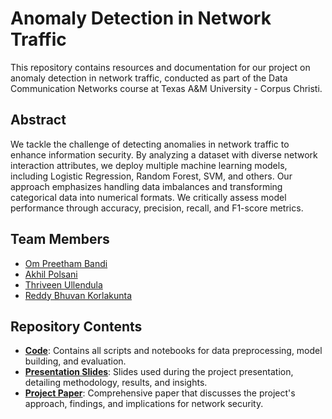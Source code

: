 # Anomaly Detection in Network Traffic
This repository contains resources and documentation for our project on anomaly detection in network traffic, conducted as part of the Data Communication Networks course at Texas A&M University - Corpus Christi.

## Abstract
We tackle the challenge of detecting anomalies in network traffic to enhance information security. By analyzing a dataset with diverse network interaction attributes, we deploy multiple machine learning models, including Logistic Regression, Random Forest, SVM, and others. Our approach emphasizes handling data imbalances and transforming categorical data into numerical formats. We critically assess model performance through accuracy, precision, recall, and F1-score metrics.

## Team Members
- [Om Preetham Bandi](https://github.com/OmPreetham)
- [Akhil Polsani](https://github.com/akhilpolsani123)
- [Thriveen Ullendula](https://github.com/thriveengithub) 
- [Reddy Bhuvan Korlakunta](https://github.com/bhuvangithub)

## Repository Contents
- [**Code**](./code): Contains all scripts and notebooks for data preprocessing, model building, and evaluation.
- [**Presentation Slides**](./dcn-project-presentation-tamucc.pptx): Slides used during the project presentation, detailing methodology, results, and insights.
- [**Project Paper**](./dcn_project_paper.pdf): Comprehensive paper that discusses the project's approach, findings, and implications for network security.
